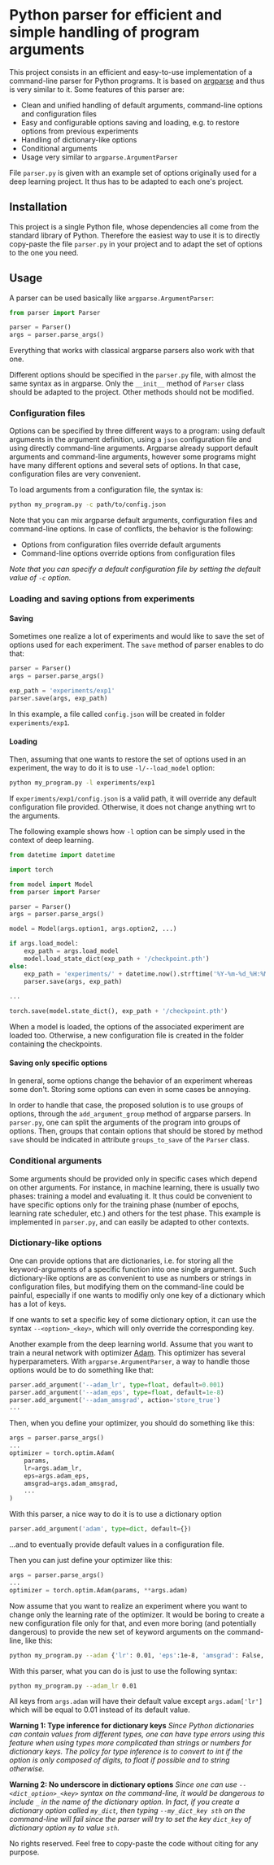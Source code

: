 # Python parser for efficient and simple handling of program arguments

This project consists in an efficient and easy-to-use implementation of a command-line parser for Python programs. It is based on [argparse](https://docs.python.org/3/library/argparse.html) and thus is very similar to it. Some features of this parser are:

- Clean and unified handling of default arguments, command-line options and configuration files
- Easy and configurable options saving and loading, e.g. to restore options from previous experiments
- Handling of dictionary-like options
- Conditional arguments
- Usage very similar to `argparse.ArgumentParser`

File `parser.py` is given with an example set of options originally used for a deep learning project. It thus has to be adapted to each one's project.

## Installation

This project is a single Python file, whose dependencies all come from the standard library of Python. Therefore the easiest way to use it is to directly copy-paste the file `parser.py` in your project and to adapt the set of options to the one you need.

## Usage

A parser can be used basically like `argparse.ArgumentParser`:

```python
from parser import Parser

parser = Parser()
args = parser.parse_args()
```

Everything that works with classical argparse parsers also work with that one.

Different options should be specified in the `parser.py` file, with almost the same syntax as in argparse. Only the `__init__` method of `Parser` class should be adapted to the project. Other methods should not be modified.

### Configuration files

Options can be specified by three different ways to a program: using default arguments in the argument definition, using a `json` configuration file and using directly command-line arguments. Argparse already support default arguments and command-line arguments, however some programs might have many different options and several sets of options. In that case, configuration files are very convenient.

To load arguments from a configuration file, the syntax is:

```sh
python my_program.py -c path/to/config.json
```

Note that you can mix argparse default arguments, configuration files and command-line options. In case of conflicts, the behavior is the following:

- Options from configuration files override default arguments
- Command-line options override options from configuration files

*Note that you can specify a default configuration file by setting the default value of `-c` option.*

### Loading and saving options from experiments

#### Saving

Sometimes one realize a lot of experiments and would like to save the set of options used for each experiment. The `save` method of parser enables to do that:

```python	
parser = Parser()
args = parser.parse_args()

exp_path = 'experiments/exp1'
parser.save(args, exp_path)
```

In this example, a file called `config.json` will be created in folder `experiments/exp1`.

#### Loading

Then, assuming that one wants to restore the set of options used in an experiment, the way to do it is to use `-l/--load_model` option:

```sh
python my_program.py -l experiments/exp1
```

If `experiments/exp1/config.json` is a valid path, it will override any default configuration file provided. Otherwise, it does not change anything wrt to the arguments.

The following example shows how `-l` option can be simply used in the context of deep learning.

```python
from datetime import datetime

import torch

from model import Model
from parser import Parser

parser = Parser()
args = parser.parse_args()

model = Model(args.option1, args.option2, ...)

if args.load_model:
    exp_path = args.load_model
    model.load_state_dict(exp_path + '/checkpoint.pth')
else:
    exp_path = 'experiments/' + datetime.now().strftime('%Y-%m-%d_%H:%M')
    parser.save(args, exp_path)
    
...

torch.save(model.state_dict(), exp_path + '/checkpoint.pth')
```

When a model is loaded, the options of the associated experiment are loaded too. Otherwise, a new configuration file is created in the folder containing the checkpoints.

#### Saving only specific options

In general, some options change the behavior of an experiment whereas some don't. Storing some options can even in some cases be annoying.

In order to handle that case, the proposed solution is to use groups of options, through the `add_argument_group` method of argparse parsers. In `parser.py`, one can split the arguments of the program into groups of options. Then, groups that contain  options that should be stored by method `save` should be indicated in attribute `groups_to_save` of the `Parser` class.

### Conditional arguments

Some arguments should be provided only in specific cases which depend on other arguments. For instance, in machine learning, there is usually two phases: training a model and evaluating it. It thus could be convenient to have specific options only for the training phase (number of epochs, learning rate scheduler, etc.) and others for the test phase. This example is implemented in `parser.py`, and can easily be adapted to other contexts.

### Dictionary-like options

One can provide options that are dictionaries, i.e. for storing all the keyword-arguments of a specific function into one single argument. Such dictionary-like options are as convenient to use as numbers or strings in configuration files, but modifying them on the command-line could be painful, especially if one wants to modifiy only one key of a dictionary which has a lot of keys.

If one wants to set a specific key of some dictionary option, it can use the syntax `--<option>_<key>`, which will only override the corresponding key.

Another example from the deep learning world. Assume that you want to train a neural network with optimizer [Adam](https://arxiv.org/abs/1412.6980). This optimizer has several hyperparameters. With `argparse.ArgumentParser`, a way to handle those options would be to do something like that:

```python	
parser.add_argument('--adam_lr', type=float, default=0.001)
parser.add_argument('--adam_eps', type=float, default=1e-8)
parser.add_argument('--adam_amsgrad', action='store_true')
...
```

Then, when you define your optimizer, you should do something like this:

```python
args = parser.parse_args()
...
optimizer = torch.optim.Adam(
    params,
    lr=args.adam_lr,
    eps=args.adam_eps,
    amsgrad=args.adam_amsgrad,
    ...
)
```



With this parser, a nice way to do it is to use a dictionary option

```python
parser.add_argument('adam', type=dict, default={})
```

...and to eventually provide default values in a configuration file.

Then you can just define your optimizer like this:

```python
args = parser.parse_args()
...
optimizer = torch.optim.Adam(params, **args.adam)
```

Now assume that you want to realize an experiment where you want to change only the learning rate of the optimizer. It would be boring to create a new configuration file only for that, and even more boring (and potentially dangerous) to provide the new set of keyword arguments on the command-line, like this:

```sh
python my_program.py --adam {'lr': 0.01, 'eps':1e-8, 'amsgrad': False, ...}
```

With this parser, what you can do is just to use the following syntax:

```sh
python my_program.py --adam_lr 0.01
```

All keys from `args.adam` will have their default value except `args.adam['lr']` which will be equal to 0.01 instead of its default value.

**Warning 1: Type inference for dictionary keys** *Since Python dictionaries can contain values from different types, one can have type errors using this feature when using types more complicated than strings or numbers for dictionary keys. The policy for type inference is to convert to int if the option is only composed of digits, to float if possible and to string otherwise.*

**Warning 2: No underscore in dictionary options** *Since one can use `--<dict_option>_<key>` syntax on the command-line, it would be dangerous to include `_` in the name of the dictionary option. In fact, if you create a dictionary option called `my_dict`, then typing `--my_dict_key sth` on the command-line will fail since the parser will try to set the key `dict_key`  of  dictionary option `my` to value `sth`.*



No rights reserved. Feel free to copy-paste the code without citing for any purpose.